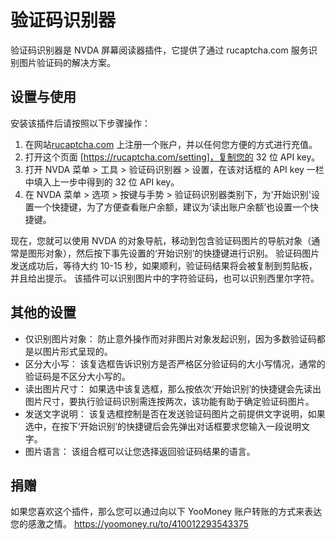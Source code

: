 # 验证码识别器

验证码识别器是 NVDA 屏幕阅读器插件，它提供了通过 rucaptcha.com 服务识别图片验证码的解决方案。

## 设置与使用
安装该插件后请按照以下步骤操作：

1. 在网站[rucaptcha.com](https://rucaptcha.com/) 上注册一个账户，并以任何您方便的方式进行充值。
2. 打开这个页面 [https://rucaptcha.com/setting]，复制您的 32 位 API key。
3. 打开 NVDA 菜单 > 工具 > 验证码识别器 > 设置，在该对话框的 API key 一栏中填入上一步中得到的 32 位 API key。
4. 在 NVDA 菜单 > 选项 > 按键与手势 > 验证码识别器类别下，为'开始识别'设置一个快捷键，为了方便查看账户余额，建议为‘读出账户余额’也设置一个快捷键。

现在，您就可以使用 NVDA 的对象导航，移动到包含验证码图片的导航对象（通常是图形对象），然后按下事先设置的‘开始识别’的快捷键进行识别。
验证码图片发送成功后，等待大约 10-15 秒，如果顺利，验证码结果将会被复制到剪贴板，并且给出提示。
该插件可以识别图片中的字符验证码，也可以识别西里尔字符。

## 其他的设置

* 仅识别图片对象： 防止意外操作而对非图片对象发起识别，因为多数验证码都是以图片形式呈现的。
* 区分大小写： 该复选框告诉识别方是否严格区分验证码的大小写情况，通常的验证码是不区分大小写的。
* 读出图片尺寸： 如果选中该复选框，那么按依次‘开始识别’的快捷键会先读出图片尺寸，要执行验证码识别需连按两次，该功能有助于确定验证码图片。
* 发送文字说明： 该复选框控制是否在发送验证码图片之前提供文字说明，如果选中，在按下‘开始识别’的快捷键后会先弹出对话框要求您输入一段说明文字。
* 图片语言： 该组合框可以让您选择返回验证码结果的语言。

## 捐赠
如果您喜欢这个插件，那么您可以通过向以下 YooMoney 账户转账的方式来表达您的感激之情。
https://yoomoney.ru/to/410012293543375

